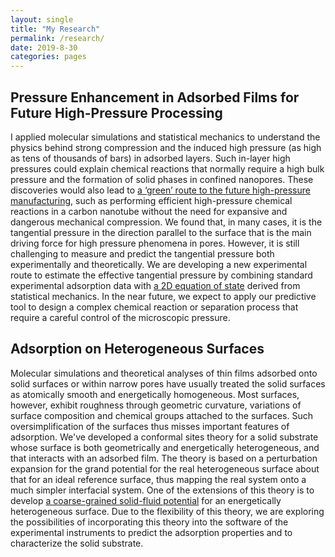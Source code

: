 ```yaml
---
layout: single
title: "My Research"
permalink: /research/
date: 2019-8-30
categories: pages
---
```


## Pressure Enhancement in Adsorbed Films for Future High-Pressure Processing
I applied molecular simulations and statistical mechanics to understand the physics behind strong compression and the induced high pressure (as high as tens of thousands of bars) in adsorbed layers. Such in-layer high pressures could explain chemical reactions that normally require a high bulk pressure and the formation of solid phases in confined nanopores. These discoveries would also lead to [a ‘green’ route to the future high-pressure manufacturing](https://www.sciencedirect.com/science/article/pii/S2095809917308354), such as performing efficient high-pressure chemical reactions in a carbon nanotube without the need for expansive and dangerous mechanical compression. We found that, in many cases, it is the tangential pressure in the direction parallel to the surface that is the main driving force for high pressure phenomena in pores. However, it is still challenging to measure and predict the tangential pressure both experimentally and theoretically. We are developing a new experimental route to estimate the effective tangential pressure by combining standard experimental adsorption data with [a 2D equation of state](https://aip.scitation.org/doi/abs/10.1063/1.5029488) derived from statistical mechanics. In the near future, we expect to apply our predictive tool to design a complex chemical reaction or separation process that require a careful control of the microscopic pressure. 





## Adsorption on Heterogeneous Surfaces
Molecular simulations and theoretical analyses of thin films adsorbed onto solid surfaces or within narrow pores have usually treated the solid surfaces as atomically smooth and energetically homogeneous. Most surfaces, however, exhibit roughness through geometric curvature, variations of surface composition and chemical groups attached to the surfaces. Such oversimplification of the surfaces thus misses important features of adsorption. We've developed a conformal sites theory for a solid substrate whose surface is both geometrically and energetically heterogeneous, and that interacts with an adsorbed film. The theory is based on a perturbation expansion for the grand potential for the real heterogeneous surface about that for an ideal reference surface, thus mapping the real system onto a much simpler interfacial system. One of the extensions of this theory is to develop [a coarse-grained solid-fluid potential](https://pubs.acs.org/doi/10.1021/acs.langmuir.9b00440) for an energetically heterogeneous surface. Due to the flexibility of this theory, we are exploring the possibilities of incorporating this theory into the software of the experimental instruments to predict the adsorption properties and to characterize the solid substrate. 






